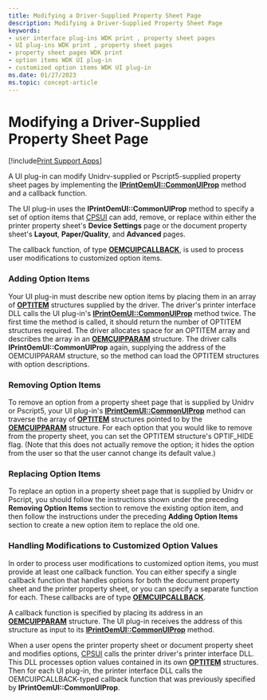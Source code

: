 ```yaml
---
title: Modifying a Driver-Supplied Property Sheet Page
description: Modifying a Driver-Supplied Property Sheet Page
keywords:
- user interface plug-ins WDK print , property sheet pages
- UI plug-ins WDK print , property sheet pages
- property sheet pages WDK print
- option items WDK UI plug-in
- customized option items WDK UI plug-in
ms.date: 01/27/2023
ms.topic: concept-article
---
```


# Modifying a Driver-Supplied Property Sheet Page

[!include[Print Support Apps](../includes/print-support-apps.md)]

A UI plug-in can modify Unidrv-supplied or Pscript5-supplied property sheet pages by implementing the [**IPrintOemUI::CommonUIProp**](/windows-hardware/drivers/ddi/prcomoem/nf-prcomoem-iprintoemui-commonuiprop) method and a callback function.

The UI plug-in uses the **IPrintOemUI::CommonUIProp** method to specify a set of option items that [CPSUI](common-property-sheet-user-interface.md) can add, remove, or replace within either the printer property sheet's **Device Settings** page or the document property sheet's **Layout**, **Paper/Quality**, and **Advanced** pages.

The callback function, of type [**OEMCUIPCALLBACK**](/windows-hardware/drivers/ddi/printoem/nc-printoem-oemcuipcallback), is used to process user modifications to customized option items.

### <a href="" id="ddk-adding-option-items-gg"></a>Adding Option Items

Your UI plug-in must describe new option items by placing them in an array of [**OPTITEM**](/windows-hardware/drivers/ddi/compstui/ns-compstui-_optitem) structures supplied by the driver. The driver's printer interface DLL calls the UI plug-in's [**IPrintOemUI::CommonUIProp**](/windows-hardware/drivers/ddi/prcomoem/nf-prcomoem-iprintoemui-commonuiprop) method twice. The first time the method is called, it should return the number of OPTITEM structures required. The driver allocates space for an OPTITEM array and describes the array in an [**OEMCUIPPARAM**](/windows-hardware/drivers/ddi/printoem/ns-printoem-_oemcuipparam) structure. The driver calls **IPrintOemUI::CommonUIProp** again, supplying the address of the OEMCUIPPARAM structure, so the method can load the OPTITEM structures with option descriptions.

### <a href="" id="ddk-removing-option-items-gg"></a>Removing Option Items

To remove an option from a property sheet page that is supplied by Unidrv or Pscript5, your UI plug-in's [**IPrintOemUI::CommonUIProp**](/windows-hardware/drivers/ddi/prcomoem/nf-prcomoem-iprintoemui-commonuiprop) method can traverse the array of [**OPTITEM**](/windows-hardware/drivers/ddi/compstui/ns-compstui-_optitem) structures pointed to by the [**OEMCUIPPARAM**](/windows-hardware/drivers/ddi/printoem/ns-printoem-_oemcuipparam) structure. For each option that you would like to remove from the property sheet, you can set the OPTITEM structure's OPTIF\_HIDE flag. (Note that this does not actually remove the option; it hides the option from the user so that the user cannot change its default value.)

### <a href="" id="ddk-replacing-option-items-gg"></a>Replacing Option Items

To replace an option in a property sheet page that is supplied by Unidrv or Pscript, you should follow the instructions shown under the preceding **Removing Option Items** section to remove the existing option item, and then follow the instructions under the preceding **Adding Option Items** section to create a new option item to replace the old one.

### <a href="" id="ddk-handling-modifications-to-customized-option-values-gg"></a>Handling Modifications to Customized Option Values

In order to process user modifications to customized option items, you must provide at least one callback function. You can either specify a single callback function that handles options for both the document property sheet and the printer property sheet, or you can specify a separate function for each. These callbacks are of type [**OEMCUIPCALLBACK**](/windows-hardware/drivers/ddi/printoem/nc-printoem-oemcuipcallback).

A callback function is specified by placing its address in an [**OEMCUIPPARAM**](/windows-hardware/drivers/ddi/printoem/ns-printoem-_oemcuipparam) structure. The UI plug-in receives the address of this structure as input to its [**IPrintOemUI::CommonUIProp**](/windows-hardware/drivers/ddi/prcomoem/nf-prcomoem-iprintoemui-commonuiprop) method.

When a user opens the printer property sheet or document property sheet and modifies options, [CPSUI](common-property-sheet-user-interface.md) calls the printer driver's printer interface DLL. This DLL processes option values contained in its own [**OPTITEM**](/windows-hardware/drivers/ddi/compstui/ns-compstui-_optitem) structures. Then for each UI plug-in, the printer interface DLL calls the OEMCUIPCALLBACK-typed callback function that was previously specified by **IPrintOemUI::CommonUIProp**.
